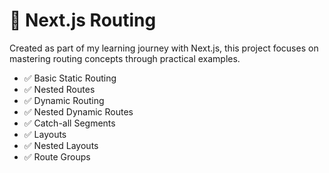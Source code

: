 # 🧭 Next.js Routing

Created as part of my learning journey with Next.js, this project focuses on mastering routing concepts through practical examples.

- ✅ Basic Static Routing
- ✅ Nested Routes
- ✅ Dynamic Routing
- ✅ Nested Dynamic Routes
- ✅ Catch-all Segments
- ✅ Layouts  
- ✅ Nested Layouts  
- ✅ Route Groups 